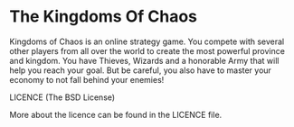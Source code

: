 # The Kingdoms Of Chaos #

Kingdoms of Chaos is an online strategy game. You compete with several other players from all over the world to create the most powerful province and kingdom. You have Thieves, Wizards and a honorable Army that will help you reach your goal. But be careful, you also have to master your economy to not fall behind your enemies!


LICENCE (The BSD License)

More about the licence can be found in the LICENCE file.
